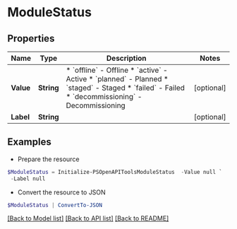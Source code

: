 # ModuleStatus
## Properties

Name | Type | Description | Notes
------------ | ------------- | ------------- | -------------
**Value** | **String** | * &#x60;offline&#x60; - Offline * &#x60;active&#x60; - Active * &#x60;planned&#x60; - Planned * &#x60;staged&#x60; - Staged * &#x60;failed&#x60; - Failed * &#x60;decommissioning&#x60; - Decommissioning | [optional] 
**Label** | **String** |  | [optional] 

## Examples

- Prepare the resource
```powershell
$ModuleStatus = Initialize-PSOpenAPIToolsModuleStatus  -Value null `
 -Label null
```

- Convert the resource to JSON
```powershell
$ModuleStatus | ConvertTo-JSON
```

[[Back to Model list]](../README.md#documentation-for-models) [[Back to API list]](../README.md#documentation-for-api-endpoints) [[Back to README]](../README.md)

